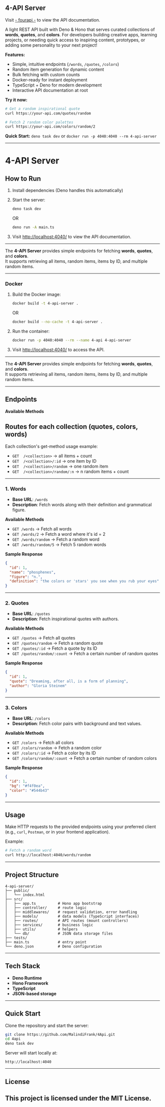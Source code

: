 ## **4-API Server**   

Visit [- fourapi -](https://fourapi.onrender.com) to view the API documentation.     

A light REST API built with Deno & Hono that serves curated collections of **words**, **quotes**, and **colors**. For developers building creative apps, learning projects, or needing quick access to inspiring content, prototypes, or adding some personality to your next project!

 **Features:**
-  Simple, intuitive endpoints (`/words`, `/quotes`, `/colors`)
-  Random item generation for dynamic content
-  Bulk fetching with custom counts
-  Docker-ready for instant deployment
-  TypeScript + Deno for modern development
-  Interactive API documentation at root

**Try it now:**
```bash
# Get a random inspirational quote
curl https://your-api.com/quotes/random

# Fetch 2 random color palettes
curl https://your-api.com/colors/random/2
```

**Quick Start:** `deno task dev` or `docker run -p 4040:4040 --rm 4-api-server`

----------------------

# 4-API Server

## How to Run
1. Install dependencies (Deno handles this automatically)
2. Start the server:
   ```bash
   deno task dev
   ```
   OR
   ```bash
   deno run -A main.ts
   ```

3. Visit [http://localhost:4040/](http://localhost:4040/) to view the API documentation.

---

The **4-API Server** provides simple endpoints for fetching **words**, **quotes**, and **colors**.  
It supports retrieving all items, random items, items by ID, and multiple random items.

---

### Docker
1. Build the Docker image:
   ```bash
   docker build -t 4-api-server .
   ```
   OR 
   ```bash
   docker build --no-cache -t 4-api-server .
   ```

2. Run the container:
   ```bash
   docker run -p 4040:4040 --rm --name 4-api 4-api-server
   ```

3. Visit [http://localhost:4040/](http://localhost:4040/) to access the API.

---

The **4-API Server** provides simple endpoints for fetching **words**, **quotes**, and **colors**.  
It supports retrieving all items, random items, items by ID, and multiple random items.

---

## Endpoints

**Available Methods** 

Routes for each collection (quotes, colors, words)
--------------------------------------------------
Each collection's get-method usage example:
*  `GET  /<collection>`            → all items + count
*  `GET  /<collection>/:id`         → one item by ID
*  `GET  /<collection>/random`     → one random item
*  `GET  /<collection>/random/:n`  → n random items + count

---

### 1. Words
- **Base URL**: `/words`
- **Description**: Fetch words along with their definition and grammatical figure.

**Available Methods**

- `GET /words` → Fetch all words  
- `GET /words/2` → Fetch a word where it's id = 2 
- `GET /words/random` → Fetch a random word  
- `GET /words/random/5` → Fetch 5 random words  

**Sample Response**
```json
{
  "id": 1,
  "name": "phosphenes",
  "figure": "n.",
  "definition": "the colors or 'stars' you see when you rub your eyes"
}
```

---

### 2. Quotes

* **Base URL**: `/quotes`
* **Description**: Fetch inspirational quotes with authors.

**Available Methods**

* `GET /quotes` → Fetch all quotes
* `GET /quotes/random` → Fetch a random quote
* `GET /quotes/:id` → Fetch a quote by its ID
* `GET /quotes/random/:count` → Fetch a certain number of random quotes

**Sample Response**

```json
{
  "id": 1,
  "quote": "Dreaming, after all, is a form of planning",
  "author": "Gloria Steinem"
}
```

---

### 3. Colors

* **Base URL**: `/colors`
* **Description**: Fetch color pairs with background and text values.

**Available Methods**

* `GET /colors` → Fetch all colors
* `GET /colors/random` → Fetch a random color
* `GET /colors/:id` → Fetch a color by its ID
* `GET /colors/random/:count` → Fetch a certain number of random colors

**Sample Response**

```json
{
  "id": 1,
  "bg": "#f4f0ea",
  "color": "#544b43" 
}
```

---

## Usage

Make HTTP requests to the provided endpoints using your preferred client (e.g., `curl`, `Postman`, or in your frontend application).

Example:

```bash
# Fetch a random word
curl http://localhost:4040/words/random
```

---

## Project Structure

```
4-api-server/
├── public/
│   └── index.html
├── src/
│   ├── app.ts          # Hono app bootstrap
│   ├── controller/     # route logic
│   ├── middlewares/    # request validation, error handling
│   ├── models/         # data models (TypeScript interfaces)
│   ├── routes/         # API routes (mount controllers)
│   ├── services/       # business logic
│   ├── utils/          # helpers
│   └── db/             # JSON data storage files
├── tests/
├── main.ts             # entry point
└── deno.json           # Deno configuration
```

---

## Tech Stack

* **Deno Runtime**
* **Hono Framework**
* **TypeScript**
* **JSON-based storage**

---

## Quick Start

Clone the repository and start the server:

```bash
git clone https://github.com/MalindiFrank/4Api.git
cd 4api
deno task dev
```

Server will start locally at:

```
http://localhost:4040
```

---

## License

This project is licensed under the **MIT License**.
---
